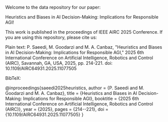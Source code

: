 Welcome to the data repository for our paper:

Heuristics and Biases in AI Decision-Making: Implications for Responsible AGI!

This work is published in the proceedings of IEEE AIRC 2025 Conference. If you are using this repository, please cite us:

Plain text:
P. Saeedi, M. Goodarzi and M. A. Canbaz, "Heuristics and Biases in AI Decision-Making: Implications for Responsible AGI," 2025 6th International Conference on Artificial Intelligence, Robotics and Control (AIRC), Savannah, GA, USA, 2025, pp. 214-221. doi: 10.1109/AIRC64931.2025.11077505

BibTeX:

@inproceedings{saeedi2025heuristics,
  author    = {P. Saeedi and M. Goodarzi and M. A. Canbaz},
  title     = {Heuristics and Biases in AI Decision-Making: Implications for Responsible AGI},
  booktitle = {2025 6th International Conference on Artificial Intelligence, Robotics and Control (AIRC)},
  year      = {2025},
  pages     = {214--221},
  doi       = {10.1109/AIRC64931.2025.11077505}
}
